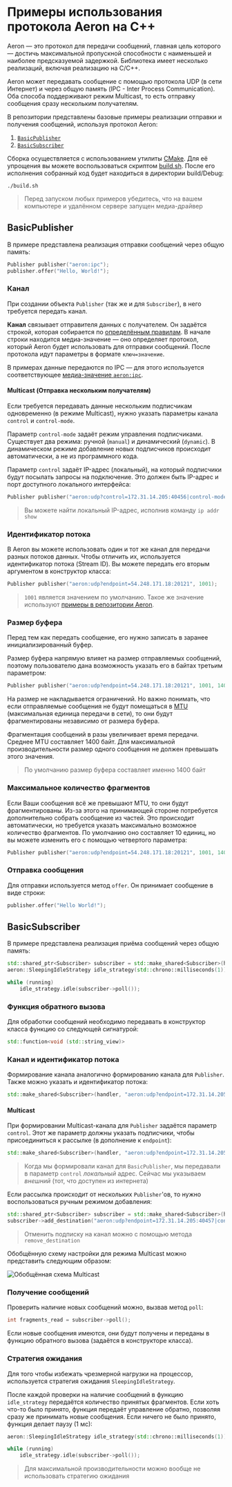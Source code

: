 # Примеры использования протокола Aeron на C++

Aeron — это протокол для передачи сообщений, главная цель которого — достичь максимальной пропускной способности с
наименьшей и наиболее предсказуемой задержкой. Библиотека имеет несколько реализаций, включая реализацию на С/С++.

Aeron может передавать сообщение с помощью протокола UDP (в сети Интернет) и через общую память (IPC - Inter Process
Communication). Оба способа поддерживают режим Multicast, то есть отправку сообщения сразу нескольким получателям.

В репозитории представлены базовые примеры реализации отправки и получения сообщений, используя протокол Aeron:

1. [`BasicPublisher`](examples/BasicPublisher.cpp)
2. [`BasicSubscriber`](examples/BasicSubscriber.cpp)

Сборка осуществляется с использованием утилиты [CMake](https://ru.wikipedia.org/wiki/CMake). Для её упрощения вы можете
воспользоваться скриптом [build.sh](build.sh). После его исполнения собранный код будет находиться в директории
build/Debug:

```shell
./build.sh
```

> Перед запуском любых примеров убедитесь, что на вашем компьютере и удалённом сервере запущен медиа-драйвер

## BasicPublisher

В примере представлена реализация отправки сообщений через общую память:

```c++
Publisher publisher("aeron:ipc");
publisher.offer("Hello, World!");
```

### Канал

При создании объекта `Publisher` (так же и для `Subscriber`), в него требуется передать канал.

**Канал** связывает отправителя данных с получателем. Он задаётся строкой, которая собирается
по [определённым правилам](https://github.com/real-logic/aeron/wiki/Channel-Configuration). В начале строки находится
медиа-значение — оно определяет протокол, который Aeron будет использовать для отправки сообщений. После протокола идут
параметры в формате `ключ=значение`.

В примерах данные передаются по IPC — для этого используется
соответствующее [медиа-значение `aeron:ipc`](https://github.com/real-logic/aeron/wiki/Channel-Configuration#ipc-media---inter-process-communication).

#### Multicast (Отправка нескольким получателям)

Если требуется передавать данные нескольким подписчикам одновременно (в режиме Multicast), нужно указать параметры
канала `control` и `control-mode`.

Параметр `control-mode` задаёт режим управления подписчиками. Существует два режима: ручной (`manual`) и
динамический (`dynamic`). В динамическом режиме добавление новых подписчиков происходит автоматически, а не из
программного кода.

Параметр `control` задаёт IP-адрес (локальный), на который подписчики будут посылать запросы на подключение. Это должен
быть IP-адрес и порт доступного локального интерфейса:

```c++
Publisher publisher("aeron:udp?control=172.31.14.205:40456|control-mode=dynamic");
```

> Вы можете найти локальный IP-адрес, исполнив команду `ip addr show`

### Идентификатор потока

В Aeron вы можете использовать один и тот же канал для передачи разных потоков данных. Чтобы отличить их, используется
идентификатор потока (Stream ID). Вы можете передать его вторым аргументом в конструктор класса:

```c++
Publisher publisher("aeron:udp?endpoint=54.248.171.18:20121", 1001);
```

> `1001` является значением по умолчанию. Такое же значение используют [примеры в репозитории Aeron](https://github.com/real-logic/aeron/blob/master/aeron-samples).

### Размер буфера

Перед тем как передать сообщение, его нужно записать в заранее инициализированный буфер.

Размер буфера напрямую влияет на размер отправляемых сообщений, поэтому пользователю дана возможность указать его в
байтах третьим параметром:

```c++
Publisher publisher("aeron:udp?endpoint=54.248.171.18:20121", 1001, 1400);
```

На размер не накладывается ограничений. Но важно понимать, что если отправляемые сообщения не будут помещаться
в [MTU](https://ru.wikipedia.org/wiki/Maximum_transmission_unit) (максимальная единица передачи в сети), то они будут
фрагментированы независимо от размера буфера.

Фрагментация сообщений в разы увеличивает время передачи. Среднее MTU составляет 1400 байт. Для максимальной
производительности размер одного сообщения не должен превышать этого значения.

> По умолчанию размер буфера составляет именно 1400 байт

### Максимальное количество фрагментов

Если Ваши сообщения всё же превышают MTU, то они будут фрагментированы. Из-за этого на принимающей стороне потребуется
дополнительно собрать сообщение из частей. Это происходит автоматически, но требуется указать максимально возможное
количество фрагментов. По умолчанию оно составляет 10 единиц, но вы можете изменить его с помощью четвертого параметра:

```c++
Publisher publisher("aeron:udp?endpoint=54.248.171.18:20121", 1001, 1400, 10);
```

### Отправка сообщения

Для отправки используется метод `offer`. Он принимает сообщение в виде строки:

```c++
publisher.offer("Hello World!");
```

## BasicSubscriber

В примере представлена реализация приёма сообщений через общую память:

```c++
std::shared_ptr<Subscriber> subscriber = std::make_shared<Subscriber>(handler, "aeron:ipc");
aeron::SleepingIdleStrategy idle_strategy(std::chrono::milliseconds(1));

while (running)
    idle_strategy.idle(subscriber->poll());
```

### Функция обратного вызова

Для обработки сообщений необходимо передавать в конструктор класса функцию со следующей сигнатурой:

```c++
std::function<void (std::string_view)>
```

### Канал и идентификатор потока

Формирование канала аналогично формированию канала для `Publisher`. Также можно указать и идентификатор потока:

```c++
std::make_shared<Subscriber>(handler, "aeron:udp?endpoint=172.31.14.205:20121", 1001);
```

#### Multicast

При формировании Multicast-канала для `Publisher` задаётся параметр `control`. Этот же параметр должны указать
подписчики, чтобы присоединиться к рассылке (в дополнение к `endpoint`):

```c++
std::make_shared<Subscriber>(handler, "aeron:udp?endpoint=172.31.14.205:40457|control=54.248.171.18:40456");
```

> Когда мы формировали канал для `BasicPublisher`, мы передавали в параметр `control` _локальный_ адрес. Сейчас мы
> указываем _внешний_ (тот, что доступен из интернета)


Если рассылка происходит от нескольких `Publisher`'ов, то нужно воспользоваться ручным режимом добавления:

```c++
std::shared_ptr<Subscriber> subscriber = std::make_shared<Subscriber>(handler, "aeron:udp?control-mode=manual");
subscriber->add_destination("aeron:udp?endpoint=172.31.14.205:40457|control=54.248.171.18:40456");
```

> Отменить подписку на канал можно с помощью метода `remove_destination`

Обобщённую схему настройки для режима Multicast можно представить следующим образом:

![Обобщённая схема Multicast](https://user-images.githubusercontent.com/44947427/153732778-d3ba28d3-07bd-465b-b561-0bd35b0d8cbc.png)

### Получение сообщений

Проверить наличие новых сообщений можно, вызвав метод `poll`:

```c++
int fragments_read = subscriber->poll();
```

Если новые сообщения имеются, они будут получены и переданы в функцию обратного вызова (задаётся в конструкторе класса).

### Стратегия ожидания

Для того чтобы избежать чрезмерной нагрузки на процессор, используется стратегия ожидания `SleepingIdleStrategy`.

После каждой проверки на наличие сообщений в функцию `idle_strategy` передаётся количество принятых фрагментов. Если
хоть что-то было принято, функция передаёт управление обратно, позволяя сразу же принимать новые сообщения. Если ничего
не было принято, функция делает паузу (1 мс):

```c++
aeron::SleepingIdleStrategy idle_strategy(std::chrono::milliseconds(1));

while (running)
    idle_strategy.idle(subscriber->poll());
```

> Для максимальной производительности можно вообще не использовать стратегию ожидания
